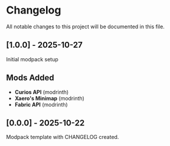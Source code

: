 # Changelog

All notable changes to this project will be documented in this file.

## [1.0.0] - 2025-10-27

Initial modpack setup

## Mods Added

- **Curios API** (modrinth)
- **Xaero's Minimap** (modrinth)
- **Fabric API** (modrinth)

## [0.0.0] - 2025-10-22

Modpack template with CHANGELOG created.
